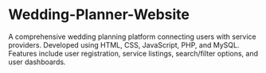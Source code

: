 # Wedding-Planner-Website
A comprehensive wedding planning platform connecting users with service providers.  Developed using HTML, CSS, JavaScript, PHP, and MySQL. Features include user registration,  service listings, search/filter options, and user dashboards.
